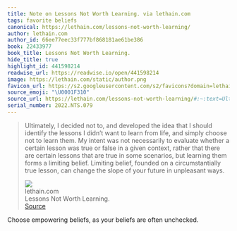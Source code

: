 ```yaml
---
title: Note on Lessons Not Worth Learning. via lethain.com
tags: favorite beliefs
canonical: https://lethain.com/lessons-not-worth-learning/
author: lethain.com
author_id: 66ee77eec33f777bf868181ae61be386
book: 22433977
book_title: Lessons Not Worth Learning.
hide_title: true
highlight_id: 441598214
readwise_url: https://readwise.io/open/441598214
image: https://lethain.com/static/author.png
favicon_url: https://s2.googleusercontent.com/s2/favicons?domain=lethain.com
source_emoji: "\U0001F310"
source_url: https://lethain.com/lessons-not-worth-learning/#:~:text=Ultimately%2C%20I%20decided,in%20unpleasant%20ways.
serial_number: 2022.NTS.079
---
```

> Ultimately, I decided not to, and developed the idea that I should identify the lessons I didn’t want to learn from life, and simply choose not to learn them. My intent was not necessarily to evaluate whether a certain lesson was true or false in a given context, rather that there are certain lessons that are true in some scenarios, but learning them forms a limiting belief. Limiting belief, founded on a circumstantially true lesson, can change the slope of your future in unpleasant ways.
> <div class="quoteback-footer"><div class="quoteback-avatar"><img class="mini-favicon" src="https://s2.googleusercontent.com/s2/favicons?domain=lethain.com"></div><div class="quoteback-metadata"><div class="metadata-inner"><span style="display:none">FROM:</span><div aria-label="lethain.com" class="quoteback-author"> lethain.com</div><div aria-label="Lessons Not Worth Learning." class="quoteback-title"> Lessons Not Worth Learning.</div></div></div><div class="quoteback-backlink"><a target="_blank" aria-label="go to the full text of this quotation" rel="noopener" href="https://lethain.com/lessons-not-worth-learning/#:~:text=Ultimately%2C%20I%20decided,in%20unpleasant%20ways." class="quoteback-arrow"> Source</a></div></div>

Choose empowering beliefs, as your beliefs are often unchecked.
